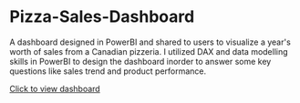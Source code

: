 # Pizza-Sales-Dashboard
A dashboard designed in PowerBI and shared to users to visualize a year's worth of sales from a Canadian pizzeria. I utilized DAX and data modelling skills in PowerBI to design the dashboard inorder to answer some key questions like sales trend and product performance.

[Click to view dashboard](https://app.powerbi.com/view?r=eyJrIjoiOTBjZWM0MDEtMTQ5NS00ZDAzLTgyZTQtYTc2ZDdlYjI4ODIxIiwidCI6IjBiNTEyYTA5LTIxNTEtNDZiYi1iNWQ5LTk0NTU1MmM3OTFlNiJ9&pageName=ReportSection21c065b25eefb0b3c4e2)
